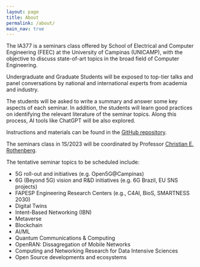 ```yaml
---
layout: page
title: About
permalink: /about/
main_nav: true
---
```


<!--- [alt text]({{ site.baseurl }}/assets/profile-placeholder.gif "Profile Picture"){:.profile} --->



The IA377 is a seminars class offered by School of Electrical and Computer Engineering (FEEC) at the University of Campinas (UNICAMP), with the objective to discuss state-of-art topics in the broad field of Computer Engineering.

Undergraduate and Graduate Students will be exposed to top-tier talks and panel conversations by national and international experts from academia and industry.

The students will be asked to write a summary and answer some key aspects of each seminar. In addition, the students  will learn good practices on identifying the relevant literature of the seminar topics. Along this process, AI tools like ChatGPT will be also explored. 
 
Instructions and materials can be found in the [GitHub repository](https://github.com/ia377-feec-unicamp).
  
The seminars class in 1S/2023 will be coordinated by Professor [Christian E. Rothenberg][chris]. 

The tentative seminar topics to be scheduled include:

* 5G roll-out and initiatives (e.g. Open5G@Campinas)
* 6G (Beyond 5G) vision and R&D initiatives (e.g. 6G Brazil, EU SNS projects)
* FAPESP Engineering Research Centers (e.g., C4AI, BioS, SMARTNESS 2030)
* Digital Twins
* Intent-Based Networking (IBN)
* Metaverse
* Blockchain 
* AI/ML 
* Quantum Communications & Computing
* OpenRAN: Dissagregation of Mobile Networks
* Computing and Networking Research for Data Intensive Sciences
* Open Source developments and ecosystems


[chris]: https://www.dca.fee.unicamp.br/~chesteve/


